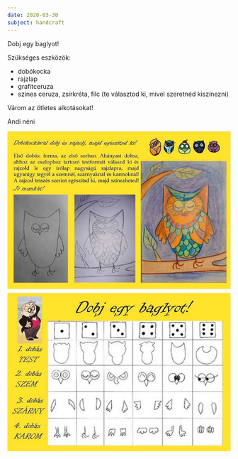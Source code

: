 ```yaml
---
date: 2020-03-30
subject: handcraft
---
```


Dobj egy baglyot!

Szükséges eszközök:

* dobókocka
* rajzlap
* grafitceruza
* színes ceruza, zsírkréta, filc (te választod ki, mivel szeretnéd kiszínezni)

Várom az ötletes alkotásokat!

Andi néni

![Bagoly](megoldasok/2020-03-31-technika.jpg)
